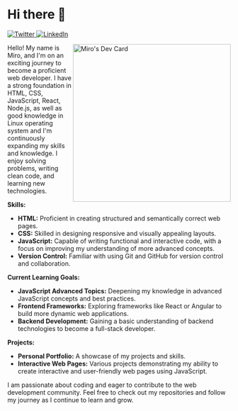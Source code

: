 # Hi there 👋

<div align="left">
  <a href="https://x.com/Miro1008846130">
    <img
      src="https://img.shields.io/twitter/follow/Miro1008846130?label=Twitter&logo=twitter&style=flat-square&color=1da1f2&logoColor=ffffff"
      alt="Twitter"
      target="_blank"
    />
  </a>
  <a href="https://www.linkedin.com/in/cioban-miroslav-3a4275306/">
    <img
      src="https://img.shields.io/static/v1?logo=linkedin&style=flat-square&color=0072b1&label=LinkedIn&message=%E2%98%86"
      alt="LinkedIn"
      target="_blank"
    />
  </a>

<a href="https://app.daily.dev/jack3444"><img src="https://api.daily.dev/devcards/v2/BtK7zNpxYJFMlvlgY3tgo.png?type=default&r=ooh" width="356" alt="Miro's Dev Card" align="right"/></a>

</div>

Hello! My name is Miro, and I'm on an exciting journey to become a proficient web developer. I have a strong foundation in HTML, CSS, JavaScript, React, Node.js, as well as good knowledge in Linux operating system and I'm continuously expanding my skills and knowledge. I enjoy solving problems, writing clean code, and learning new technologies.

**Skills:**
- **HTML:** Proficient in creating structured and semantically correct web pages.
- **CSS:** Skilled in designing responsive and visually appealing layouts.
- **JavaScript:** Capable of writing functional and interactive code, with a focus on improving my understanding of more advanced concepts.
- **Version Control:** Familiar with using Git and GitHub for version control and collaboration.

**Current Learning Goals:**
- **JavaScript Advanced Topics:** Deepening my knowledge in advanced JavaScript concepts and best practices.
- **Frontend Frameworks:** Exploring frameworks like React or Angular to build more dynamic web applications.
- **Backend Development:** Gaining a basic understanding of backend technologies to become a full-stack developer.

**Projects:**
- **Personal Portfolio:** A showcase of my projects and skills.
- **Interactive Web Pages:** Various projects demonstrating my ability to create interactive and user-friendly web pages using JavaScript.

I am passionate about coding and eager to contribute to the web development community. Feel free to check out my repositories and follow my journey as I continue to learn and grow.

